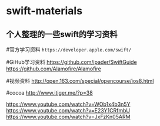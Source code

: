 # swift-materials
## 个人整理的一些swift的学习资料

#官方学习资料
`https://developer.apple.com/swift/`





#GiHub学习资料
https://github.com/ipader/SwiftGuide
https://github.com/Alamofire/Alamofire





#视频资料
http://open.163.com/special/opencourse/ios8.html


#cocoa
http://www.itiger.me/?p=38

https://www.youtube.com/watch?v=WOb1x4b3n5Y
https://www.youtube.com/watch?v=E23Y1CRfmbU
https://www.youtube.com/watch?v=JxFzKn05ARM



